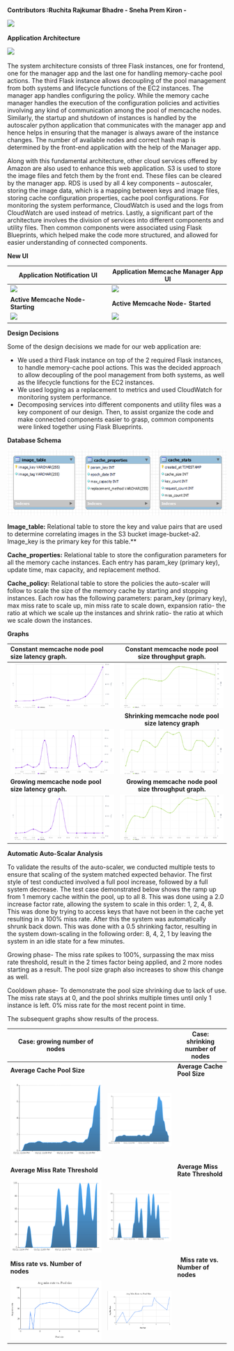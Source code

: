 ﻿**Contributors :Ruchita Rajkumar Bhadre -  Sneha Prem Kiron -**  

![](images/Aspose.Words.c569de92-2543-402b-9319-512a9f8ced73.001.png)

**Application Architecture**  

![](images/Picture18.png)

The system architecture consists of three Flask instances, one for frontend, one for the manager app and the last one for handling memory-cache pool actions. The third Flask instance allows decoupling of the pool management from both systems and lifecycle functions of the EC2 instances. The manager app handles configuring the policy. While the memory cache manager handles the execution of the configuration policies and activities involving any kind of communication among the pool of memcache nodes. Similarly, the startup and shutdown of instances is handled by the autoscaler python application that communicates with the manager app and hence helps in ensuring that the manager is always aware of the instance changes. The number of available nodes and correct hash map is determined by the front-end application with the help of the Manager app. 

Along with this fundamental architecture, other cloud services offered by Amazon are also used to enhance this web application. S3 is used to store the image files and fetch them by the front end. These files can be cleared by the manager app. RDS is used by all 4 key components – autoscaler, storing the image data, which is a mapping between keys and image files, storing cache configuration properties, cache pool configurations. For monitoring the system performance, CloudWatch is used and the logs from CloudWatch are used instead of metrics. Lastly, a significant part of the architecture involves the division of services into different components and utility files. Then common components were associated using Flask Blueprints, which helped make the code more structured, and allowed for easier understanding of connected components.  

**New UI**  



|**Application Notification UI** |**Application Memcache Manager App UI** |
| - | - |
|![]((images/Picture17.png))|![]((images/Picture16.png))|
|**Active Memcache Node- Starting** |**Active Memcache Node- Started** |
|![]((images/Picture15.png))|![]((images/Picture14.png))|

**Design Decisions**

Some of the design decisions we made for our web application are: 

- We used a third Flask instance on top of the 2 required Flask instances, to handle memory-cache pool actions. This was the decided approach to allow decoupling of the pool management from both systems, as well as the lifecycle functions for the EC2 instances. 
- We used logging as a replacement to metrics and used CloudWatch for monitoring system performance. 
- Decomposing services into different components and utility files was a key component of our design. Then, to assist organize the code and make connected components easier to grasp, common components were linked together using Flask Blueprints. 

**Database Schema** 

![](images/Picture13.png)

**Image\_table:** Relational table to store the key and value pairs that are used to determine correlating images in the S3 bucket image-bucket-a2. Image\_key is the primary key for this table.** 

**Cache\_properties:** Relational table to store the configuration parameters for all the memory cache instances. Each entry has param\_key (primary key), update time, max capacity, and replacement method. 

**Cache\_policy:** Relational table to store the policies the auto-scaler will follow to scale the size of the memory cache by starting and stopping instances. Each row has the following parameters: param\_key (primary key), max miss rate to scale up, min miss rate to scale down, expansion ratio- the ratio at which we scale up the instances and shrink ratio- the ratio at which we scale down the instances.

**Graphs** 

|**Constant memcache node pool size latency graph.** |**Constant memcache node pool size throughput graph.** |
| :- | :-: |
|![](images/Picture1.png)|![](images/Picture2.png)|
||**Shrinking memcache node pool size latency graph** |**Shrinking memcache node pool size throughput graph.** |
|![](images/Picture3.png)|![](images/Picture4.png)|
|**Growing memcache node pool size latency graph.** |**Growing memcache node pool size throughput graph.** |
|![](images/Picture11.png)|![](images/Picture12.png)|

**Automatic Auto-Scalar Analysis** 

To validate the results of the auto-scaler, we conducted multiple tests to ensure that scaling of the system matched expected behavior. The first style of test conducted involved a full pool increase, followed by a full system decrease. The test case demonstrated below shows the ramp up from 1 memory cache within the pool, up to all 8. This was done using a 2.0 increase factor rate, allowing the system to scale in this order: 1, 2, 4, 8. This was done by trying to access keys that have not been in the cache yet resulting in a 100% miss rate. After this the system was automatically shrunk back down. This was done with a 0.5 shrinking factor, resulting in the system down-scaling in the following order: 8, 4, 2, 1 by leaving the system in an idle state for a few minutes. 

Growing phase- The miss rate spikes to 100%, surpassing the max miss rate threshold, result in the 2 times factor being applied, and 2 more nodes starting as a result. The pool size graph also increases to show this change as well.  

Cooldown phase- To demonstrate the pool size shrinking due to lack of use. The miss rate stays at 0, and the pool shrinks multiple times until only 1 instance is left. 0% miss rate for the most recent point in time. 

The subsequent graphs show results of the process. 

|**Case: growing number of nodes** ||**Case: shrinking number of nodes** |
| - | :- | - |
|**Average Cache Pool Size** ||**Average Cache Pool Size** |
|![](images/Picture5.png)|![](images/Picture6.png)|
|**Average Miss Rate Threshold** ||**Average Miss Rate Threshold** |
|![](images/Picture7.png)|![](images/Picture8.png)|
|**Miss rate vs. Number of nodes** ||` `**Miss rate vs. Number of nodes** |
|![](images/Picture9.png)|![](images/Picture10.png)|
